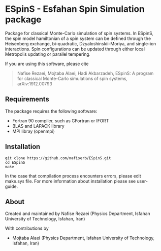 # ESpinS - Esfahan Spin Simulation package

Package for classical Monte-Carlo simulation of spin systems.
In ESpinS, the spin model hamiltonian of a spin system can be defined through 
the Heisenberg exchange, bi-quadratic, Dzyaloshinskii-Moriya, and single-ion interactions. 
Spin configurations can be updated through either local Metropolis updating or parallel tempering. 

If you are using this software, please cite
> Nafise Rezaei, Mojtaba Alaei, Hadi Akbarzadeh, ESpinS: A program for classical Monte-Carlo simulations of spin systems, arXiv:1912.00793


## Requirements

The package requires the following software:

* Fortran 90 compiler, such as GFortran or IFORT
* BLAS and LAPACK library
* MPI libray (openmpi)

## Installation

    git clone https://github.com/nafiserb/ESpinS.git
    cd ESpinS
    make

In the case that compilation process encounters errors, please edit make.sys file. 
For more information about installation please see user-guide.

## About

Created and maintained by Nafise Rezaei (Physics Department, Isfahan University of Technology, Isfahan, Iran)

With contributions by
* Mojtaba Alaei (Physics Department, Isfahan University of Technology, Isfahan, Iran)
